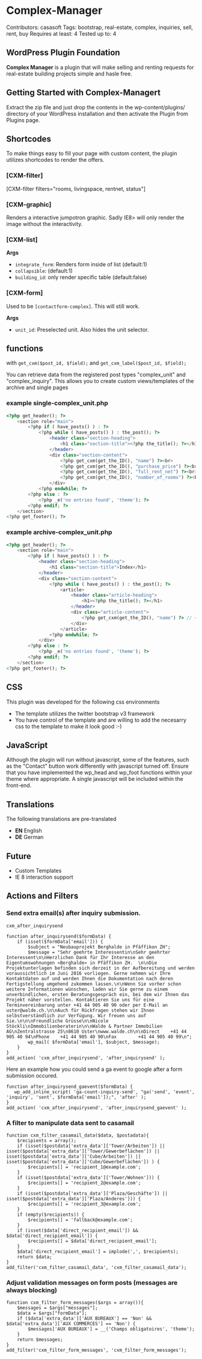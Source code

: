 # Complex-Manager #

Contributors: casasoft
Tags: bootstrap, real-estate, complex, inquiries, sell, rent, buy
Requires at least: 4
Tested up to: 4

## WordPress Plugin Foundation ##

**Complex Manager** is a plugin that will make selling and renting requests for real-estate building projects simple and hasle free.


## Getting Started with Complex-Managert ##

Extract the zip file and just drop the contents in the wp-content/plugins/ directory of your WordPress installation and then activate the Plugin from Plugins page.

## Shortcodes ##

To make things easy to fill your page with custom content, the plugin utilizes shortcodes to render the offers.



### [CXM-filter] ###

[CXM-filter filters="rooms, livingspace, rentnet, status"]

### [CXM-graphic] ###

Renders a interactive jumpotron graphic. Sadly IE8> will only render the image without the interactivity.


### [CXM-list] ###

**Args**

* ``integrate_form``: Renders form inside of list (default:1)
* ``collapsible``: (default:1)
* ``building_id``: only render specific table (default:false)


### [CXM-form] ###

Used to be ``[contactform-complex]``. This will still work.


**Args**

* ``unit_id``: Preselected unit. Also hides the unit selector.


## functions ##

with `get_cxm($post_id, $field);` and `get_cxm_label($post_id, $field);`

You can retrieve data from the registered post types "complex_unit" and "complex_inquiry". This allows you to create custom views/templates of the archive and single pages


### example single-complex_unit.php ###

```php
<?php get_header(); ?>
	<section role="main">
		<?php if ( have_posts() ) : ?>
			<?php while ( have_posts() ) : the_post(); ?>
				<header class="section-heading">
					<h1 class="section-title"><?php the_title(); ?></h1>
				</header>
				<div class="section-content">
					<?php get_cxm(get_the_ID(), "name") ?><br>
					<?php get_cxm(get_the_ID(), "purchase_price") ?><br> //returns only the intiger value
					<?php get_cxm(get_the_ID(), "full_rent_net") ?><br> //full_* renders with currency and formating
					<?php get_cxm(get_the_ID(), "number_of_rooms") ?><br>
				</div>
			<?php endwhile; ?>
		<?php else : ?>
			<?php _e('no entries found', 'theme'); ?>
		<?php endif; ?>
	</section>
<?php get_footer(); ?>
```

### example archive-complex_unit.php ###

```php
<?php get_header(); ?>
	<section role="main">
		<?php if ( have_posts() ) : ?>
			<header class="section-heading">
				<h1 class="section-title">Index</h1>
			</header>
			<div class="section-content">
				<?php while ( have_posts() ) : the_post(); ?>
					<article>
						<header class="article-heading">
							<h1><?php the_title(); ?></h1>
						</header>
						<div class="article-content">
							<?php get_cxm(get_the_ID(), "name") ?> // << HERE
						</div>
					</article>
				<?php endwhile; ?>
			</div>
		<?php else : ?>
			<?php _e('no entries found', 'theme'); ?>
		<?php endif; ?>
	</section>
<?php get_footer(); ?>
```

## CSS ##

This plugin was developed for the following css environments

+   The template utilizes the twitter bootstrap v3 framework
+   You have control of the template and are willing to add the necesarry css to the template to make it look good :-)


## JavaScript ##
Although the plugin will run without javascript, some of the features, such as the "Contact" button work differently with javascript turned off. Ensure that you have implemented the wp_head and wp_foot functions within your theme where appropriate.
A single javascript will be included within the front-end.

## Translations ##
The following translations are pre-translated
+	**EN** English
+	**DE** German

## Future ##

+   Custom Templates
+   IE 8 interaction support

## Actions and Filters


### Send extra email(s) after inquiry submission.

`cxm_after_inquirysend`

```
function after_inquirysend($formData) {
    if (isset($formData['email'])) {
        $subject = "Neubauprojekt Berghalde in Pfäffikon ZH";
        $message = "Sehr geehrte Interessentin\nSehr geehrter Interessent\n\nHerzlichen Dank für Ihr Interesse an den Eigentumswohnungen «Berghalde» in Pfäffikon ZH.  \n\nDie Projektunterlagen befinden sich derzeit in der Aufbereitung und werden voraussichtlich im Juni 2016 vorliegen. Gerne nehmen wir Ihre Kontaktdaten auf und werden Ihnen die Dokumentation nach deren Fertigstellung umgehend zukommen lassen.\n\nWenn Sie vorher schon weitere Informationen wünschen, laden wir Sie gerne zu einem unverbindlichen, ersten Beratungsgespräch ein, bei dem wir Ihnen das Projekt näher vorstellen. Kontaktieren Sie uns für eine Terminvereinbarung unter +41 44 905 40 90 oder per E-Mail an uster@walde.ch.\n\nAuch für Rückfragen stehen wir Ihnen selbstverständlich zur Verfügung. Wir freuen uns auf Sie.\n\n\nFreundliche Grüsse\n\nNicole Stöckli\nImmobilienberaterin\n\nWalde & Partner Immobilien AG\nZentralstrasse 25\n8610 Uster\nwww.walde.ch\n\nDirect    +41 44 905 40 94\nPhone    +41 44 905 40 90\nFax        +41 44 905 40 99\n";
        wp_mail( $formData['email'], $subject, $message);
    }
}
add_action( 'cxm_after_inquirysend', 'after_inquirysend' );
```

Here an example how you could send a ga event to google after a form submission occured.

```
function after_inquirysend_gaevent($formData) {
   wp_add_inline_script( 'ga-count-inquiry-send', "ga('send', 'event', 'inquiry', 'sent', $formData['email']);", 'after' );
}
add_action( 'cxm_after_inquirysend', 'after_inquirysend_gaevent' );
```


### A filter to manipulate data sent to casamail

```
function cxm_filter_casamail_data($data, $postadata){
	$recipients = array();
	if (isset($postdata['extra_data']['Tower/Arbeiten']) || isset($postdata['extra_data']['Tower/Gewerbeflächen']) || isset($postdata['extra_data']['Cube/Arbeiten']) || isset($postdata['extra_data']['Cube/Gewerbeflächen']) ) {
		$recipients[] = 'recipient_1@example.com';
	}
	if (isset($postdata['extra_data']['Tower/Wohnen'])) {
		$recipients[] = 'recipient_2@example.com';
	}
	if (isset($postdata['extra_data']['Plaza/Geschäfte']) || isset($postdata['extra_data']['Plaza/Anderes'])) {
		$recipients[] = 'recipient_3@example.com';
	}
	if (empty($recipients)) {
		$recipients[] = 'fallback@example.com';
	}
	if (isset($data['direct_recipient_email']) && $data['direct_recipient_email']) {
		$recipients[] = $data['direct_recipient_email'];
	}
	$data['direct_recipient_email'] = implode(',', $recipients);
	return $data;
}
add_filter('cxm_filter_casamail_data', 'cxm_filter_casamail_data');
```

### Adjust validation messages on form posts (messages are always blocking)

```
function cxm_filter_form_messages($args = array()){
	$messages = $args["messages"];
	$data = $args["formData"];
	if ($data['extra_data']['AUX BUREAUX'] == 'Non' && $data['extra_data']['AUX COMMERCES'] == 'Non') {
		$messages['AUX BUREAUX'] = __('Champs obligatoires', 'theme');
	}
	return $messages;
}
add_filter('cxm_filter_form_messages', 'cxm_filter_form_messages');
```
